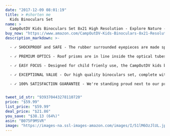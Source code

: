 ```yaml
---
date: "2017-12-09 08:01:19"
title: > #shorten me
  Kids Binoculars Set
name: >
  CampOutDV Kids Binoculars Set 8x21 High Resolution - Explore Nature - Best For Bird Watching, Outdoor Exploration And Learning - With Adjustable Breakaway Neck Strap
buy_now: "https://www.amazon.com/CampOutDV-Kids-Binoculars-8x21-Resolution/dp/B075F9MSVR?SubscriptionId=AKIAIA5RBQIWQVTCUEUQ&tag=coldcutdeals-20&linkCode=xm2&camp=2025&creative=165953&creativeASIN=B075F9MSVR"
description_markdown: >-

  - ✓ SHOCKPROOF and SAFE - The rubber surrounded eyepieces are made specially to protect children's eyes. Our binoculars were carefully crafted to be handled by kids 4+ years old, withstanding drops or falls and absorbing shock, due to the sturdy rubber coating.

  - ✓ PREMIUM OPTICS - Roof prisms are in line inside the optical tubes, allowing binoculars to be made small and light. This is a great advantage for hikers and birders. Prisms made of BaK-4 are preferred over the standard BK-7 because they have a higher refractive index rendering clear sharp and colourful images.

  - ✓ EASY FOCUS - Designed for child frienly use, the CampOutDV kids binoculars can be folded to match eye to eye interpupilary distance, making them a perfect learning tool for a 4 years old as well as an 11 years old as well. 

  - ✓ EXCEPTIONAL VALUE - Our high quality binoculars set, complete with the adjustable breakaway neck strap, carrying pouch and cleaning cloth, is perfectly suited for rough indoor and outdoor play and built to last. On top of that, with this purchase you receive the "22 MOST COMMON BIRDS IN THE US" E-BOOK, completely free of charge. 

  - ✓ 100% SATISFACTION GUARANTEE - We're standing proud next to our product, which was build tough and designed to last for years. You now benefit a 30 day money back guarantee alongside the 2 years manufacturer warranty.


tweet_id_str: "939370443278110720"
price: "$59.99"
list_price: "$59.99"
deal_price: "$21.86"
you_save: "$38.13 (64%)"
asin: "B075F9MSVR"
image: "https://images-na.ssl-images-amazon.com/images/I/51lM6OzJlUL.jpg"
---
```

